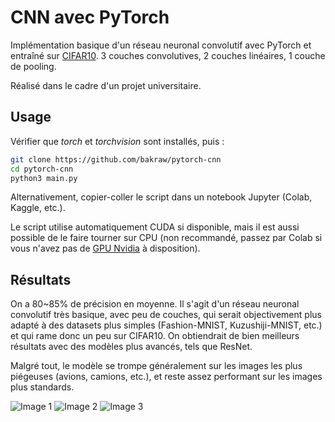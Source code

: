 # CNN avec PyTorch

Implémentation basique d'un réseau neuronal convolutif avec PyTorch et entraîné sur [CIFAR10](https://www.cs.toronto.edu/~kriz/cifar.html).
3 couches convolutives, 2 couches linéaires, 1 couche de pooling.

Réalisé dans le cadre d'un projet universitaire.

## Usage

Vérifier que *torch* et *torchvision* sont installés, puis :
```bash
git clone https://github.com/bakraw/pytorch-cnn
cd pytorch-cnn
python3 main.py
```

Alternativement, copier-coller le script dans un notebook Jupyter (Colab, Kaggle, etc.).

Le script utilise automatiquement CUDA si disponible, mais il est aussi possible de le faire tourner sur CPU (non recommandé, passez par Colab si vous n'avez pas de [GPU Nvidia](https://youtu.be/XDpDesU_0zo?si=aCmgeyb0Auf7egqH) à disposition).

## Résultats

On a 80~85% de précision en moyenne. Il s'agit d'un réseau neuronal convolutif très basique, avec peu de couches, qui serait objectivement plus adapté à des datasets plus simples (Fashion-MNIST, Kuzushiji-MNIST, etc.) et qui rame donc un peu sur CIFAR10. On obtiendrait de bien meilleurs résultats avec des modèles plus avancés, tels que ResNet.

Malgré tout, le modèle se trompe généralement sur les images les plus piégeuses (avions, camions, etc.), et reste assez performant sur les images plus standards.

![Image 1](https://github.com/user-attachments/assets/157b061d-9acb-4aab-ae42-8d502f31153a)
![Image 2](https://github.com/user-attachments/assets/34d060ff-8c30-4384-8090-8b765201ee0c)
![Image 3](https://github.com/user-attachments/assets/07477780-79a0-447f-bb62-beb382d1c4c3)
